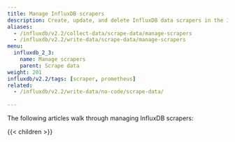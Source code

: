 ```yaml
---
title: Manage InfluxDB scrapers
description: Create, update, and delete InfluxDB data scrapers in the InfluxDB user interface.
aliases:
  - /influxdb/v2.2/collect-data/scrape-data/manage-scrapers
  - /influxdb/v2.2/write-data/scrape-data/manage-scrapers
menu:
  influxdb_2_3:
    name: Manage scrapers
    parent: Scrape data
weight: 201
influxdb/v2.2/tags: [scraper, prometheus]
related:
  - /influxdb/v2.2/write-data/no-code/scrape-data/
  
---
```


The following articles walk through managing InfluxDB scrapers:

{{< children >}}
